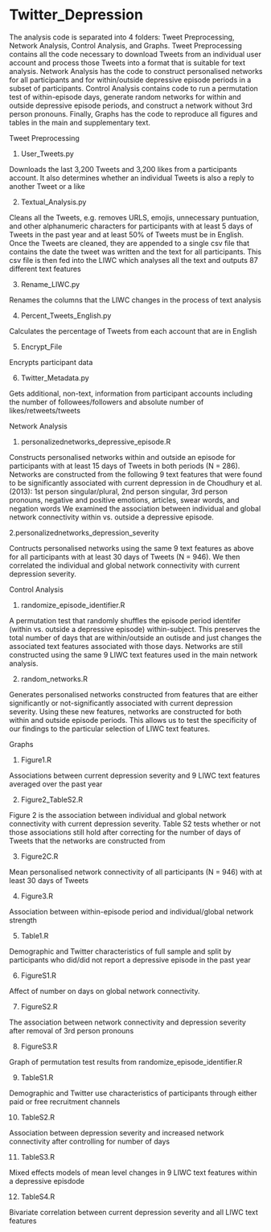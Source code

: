 # Twitter_Depression

The analysis code is separated into 4 folders: Tweet Preprocessing, Network Analysis, Control Analysis, and Graphs.
Tweet Preprocessing contains all the code necessary to download Tweets from an individual user account and process those Tweets into a format that is 
suitable for text analysis. Network Analysis has the code to construct personalised networks for all participants and for within/outside depressive 
episode periods in a subset of participants. Control Analysis contains code to run a permutation test of within-episode days, generate random networks for within and outside 
depressive episode periods, and construct a network without 3rd person pronouns. Finally, Graphs has the code to reproduce all figures and tables in the 
main and supplementary text. 



Tweet Preprocessing 
1. User_Tweets.py 

Downloads the last 3,200 Tweets and 3,200 likes from a participants account. It also determines whether an individual Tweets is 
also a reply to another Tweet or a like

2. Textual_Analysis.py 


Cleans all the Tweets, e.g. removes URLS, emojis, unnecessary puntuation, and other alphanumeric characters for participants with at least 5 days of Tweets
in the past year and at least 50% of Tweets must be in English. Once the Tweets are cleaned, they are appended to a single csv file that contains the date the tweet was 
written and the text for all participants. This csv file is then fed into the LIWC which analyses all the text and outputs 87 different text features

3. Rename_LIWC.py 

Renames the columns that the LIWC changes in the process of text analysis

4. Percent_Tweets_English.py 

Calculates the percentage of Tweets from each account that are in English

5. Encrypt_File 

Encrypts participant data 

6. Twitter_Metadata.py 

Gets additional, non-text, information from participant accounts including the number of followees/followers and absolute number of likes/retweets/tweets

Network Analysis
1. personalizednetworks_depressive_episode.R 

Constructs personalised networks within and outside an episode for participants with at least 15 days of Tweets in both periods (N = 286). 
Networks are constructed from the following 9 text features that were found to be significantly associated with current depression in de Choudhury et al.(2013):
1st person singular/plural, 2nd person singular, 3rd person pronouns, negative and positive emotions, articles, swear words, and negation words
We examined the association between individual and global network connectivity within vs. outside a depressive episode.

2.personalizednetworks_depression_severity 

Contructs personalised networks using the same 9 text features as above for all participants with at least 30 days of Tweets (N = 946).
We then correlated the individual and global network connectivity with current depression severity. 

Control Analysis 
1. randomize_episode_identifier.R 

A permutation test that randomly shuffles the episode period identifer (within vs. outside a depressive episode) within-subject. This
preserves the total number of days that are within/outside an outisde and just changes the associated text features associated with those days. 
Networks are still constructed using the same 9 LIWC text features used in the main network analysis.

2. random_networks.R 

Generates personalised networks constructed from features that are either significantly or not-significantly associated with current depression severity. 
Using these new features, networks are constructed for both within and outside episode periods. This allows us to test the specificity of our findings to the particular 
selection of LIWC text features. 

Graphs
1. Figure1.R 

Associations between current depression severity and 9 LIWC text features averaged over the past year

2. Figure2_TableS2.R 

Figure 2 is the association between individual and global network connectivity with current depression severity. 
Table S2 tests whether or not those associations still 
hold after correcting for the number of days of Tweets that the networks are constructed from 

3. Figure2C.R

Mean personalised network connectivity of all participants (N = 946) with at least 30 days of Tweets 

4. Figure3.R 

Association between within-episode period and individual/global network strength 

5. Table1.R 

Demographic and Twitter characteristics of full sample and split by participants who did/did not report a depressive episode in the past year

6. FigureS1.R

Affect of number on days on global network connectivity.

7. FigureS2.R

The association between network connectivity and depression severity after removal of 3rd person pronouns 

8. FigureS3.R

Graph of permutation test results from randomize_episode_identifier.R 

9. TableS1.R

Demographic and Twitter use characteristics of participants through either paid or free recruitment channels 

10. TableS2.R

Association between depression severity and increased network connectivity after controlling for number of days 

11. TableS3.R

Mixed effects models of mean level changes in 9 LIWC text features within a depressive episdode  

12. TableS4.R

Bivariate correlation between current depression severity and all LIWC text features 






